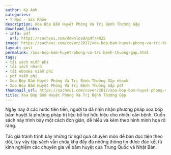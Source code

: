 ```yaml
---
author: Kỳ Anh
categories:
- Y Học - Sức Khỏe
description: Xoa Bóp Bấm Huyệt Phòng Và Trị Bệnh Thường Gặp
download_links:
- info: pdf
  url: https://sachvui.com/download/pdf/4025
image: https://sachvui.com/cover/2017/xoa-bop-bam-huyet-phong-va-tri-benh-thuong-gap.jpg
layout: post
permalink: /xoa-bop-bam-huyet-phong-va-tri-benh-thuong-gap.html
tags:
- tải sách miễn phí
- tải sách nhanh
- tải ebooks miễn phí
- pdf miễn phí
- Xoa Bóp Bấm Huyệt Phòng Và Trị Bệnh Thường Gặp ebook
- Xoa Bóp Bấm Huyệt Phòng Và Trị Bệnh Thường Gặp pdf
thumbnail_url: https://sachvui.com/cover/2017/xoa-bop-bam-huyet-phong-va-tri-benh-thuong-gap.jpg
title: Xoa Bóp Bấm Huyệt Phòng Và Trị Bệnh Thường Gặp
---
```


 <div class="item-desc text-justify"> <p>Ngày nay ở các nước tiên tiến, người ta đã nhìn nhận phương pháp xoa bóp bấm huyệt là phương pháp trị liệu bổ trợ hữu hiệu cho nhiều căn bệnh. Cuốn sách này trình bày một cách đơn giản, dễ hiểu và kèm theo hình minh họa rõ ràng.<br><br>Tác giả tránh trình bày những từ ngữ quá chuyên môn để bạn đọc tiện theo dõi, tuy vậy tập sách vẫn chứa khá đầy đủ những thông tin được đúc kết từ kinh nghiệm các chuyên gia về bấm huyệt của Trung Quốc và Nhật Bản.</p> </div>